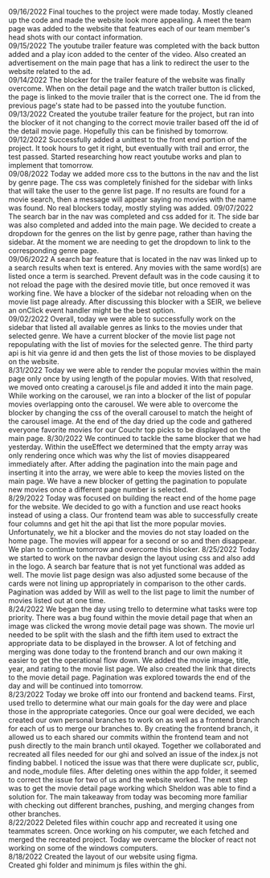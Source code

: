 09/16/2022
Final touches to the project were made today.  Mostly cleaned up the code and made the website look more appealing.  A meet the team page was added to the website that features each of our team member's head shots with our contact information.  
09/15/2022
The youtube trailer feature was completed with the back button added and a play icon added to the center of the video.  Also created an advertisement on the main page that has a link to redirect the user to the website related to the ad.    
09/14/2022
The blocker for the trailer feature of the website was finally overcome.  When on the detail page and the watch trailer button is clicked, the page is linked to the movie trailer that is the correct one.  The id from the previous page's state had to be passed into the youtube function.    
09/13/2022
Created the youtube trailer feature for the project, but ran into the blocker of it not changing to the correct movie trailer based off the id of the detail movie page.  Hopefully this can be finished by tomorrow.   
09/12/2022
Successfully added a unittest to the front end portion of the project.  It took hours to get it right, but eventually with trail and error, the test passed.  Started researching how react youtube works and plan to implement that tomorrow.  
09/08/2022
Today we added more css to the buttons in the nav and the list by genre page.  The css was completely finished for the sidebar with links that will take the user to the genre list page.  If no results are found for a movie search, then a message will appear saying no movies with the name was found.  No real blockers today, mostly styling was added. 
09/07/2022
The search bar in the nav was completed and css added for it.  The side bar was also completed and added into the main page.  We decided to create a dropdown for the genres on the list by genre page, rather than having the sidebar.  At the moment we are needing to get the dropdown to link to the corresponding genre page.  
09/06/2022
A search bar feature that is located in the nav was linked up to a search results when text is entered.  Any movies with the same word(s) are listed once a term is searched.  Prevent default was in the code causing it to not reload the page with the desired movie title, but once removed it was working fine.  We have a blocker of the sidebar not reloading when on the movie list page already.  After discussing this blocker with a SEIR, we believe an onClick event handler might be the best option.  
09/02/2022
Overall, today we were able to successfully work on the sidebar that listed all available genres as links to the movies under that selected genre.  We have a current blocker of the movie list page not repopulating with the list of movies for the selected genre.  The third party api is hit via genre id and then gets the list of those movies to be displayed on the website.  
8/31/2022
Today we were able to render the popular movies within the main page only once by using length of the popular movies.  With that resolved, we moved onto creating a carousel.js file and added it into the main page.  While working on the carousel, we ran into a blocker of the list of popular movies overlapping onto the carousel.  We were able to overcome the blocker by changing the css of the overall carousel to match the height of the carousel image. At the end of the day dried up the code and gathered everyone favorite movies for our Couchr top picks to be displayed on the main page.
8/30/2022
We continued to tackle the same blocker that we had yesterday.  Within the useEffect we determined that the empty array was only rendering once which was why the list of movies disappeared immediately after.  After adding the pagination into the main page and inserting it into the array, we were able to keep the movies listed on the main page.  We have a new blocker of getting the pagination to populate new movies once a different page number is selected.    
8/29/2022
Today was focused on building the react end of the home page for the website.  We decided to go with a function and use react hooks instead of using a class.  Our frontend team was able to successfully create four columns and get hit the api that list the more popular movies.  Unfortunately, we hit a blocker and the movies do not stay loaded on the home page.  The movies will appear for a second or so and then disappear.  We plan to continue tomorrow and overcome this blocker. 
8/25/2022
Today we started to work on the navbar design the layout using css and also add in the logo.  A search bar feature that is not yet functional was added as well.  The movie list page design was also adjusted some because of the cards were not lining up appropriately in comparison to the other cards.  Pagination was added by Will as well to the list page to limit the number of movies listed out at one time.  
8/24/2022
We began the day using trello to determine what tasks were top priority.  There was a bug found within the movie detail page that when an image was clicked the wrong movie detail page was shown.  The movie url needed to be split with the slash and the fifth item used to extract the appropriate data to be displayed in the browser.  A lot of fetching and merging was done today to the frontend branch and our own making it easier to get the operational flow down.  We added the movie image, title, year, and rating to the movie list page.  We also created the link that directs to the movie detail page.  Pagination was explored towards the end of the day and will be continued into tomorrow.  
8/23/2022
Today we broke off into our frontend and backend teams.  First, used trello to determine what our main goals for the day were and place those in the appropriate categories.  Once our goal were decided, we each created our own personal branches to work on as well as a frontend branch for each of us to merge our branches to.  By creating the frontend branch, it allowed us to each shared our commits within the frontend team and not push directly to the main branch until okayed.  Together we collaborated and recreated all files needed for our ghi and solved an issue of the index.js not finding babbel.  I noticed the issue was that there were duplicate scr, public, and node_module files.  After deleting ones within the app folder, it seemed to correct the issue for two of us and the website worked.  The next step was to get the movie detail page working which Sheldon was able to find a solution for.  The main takeaway from today was becoming more familiar with checking out different branches, pushing, and merging changes from other branches.  
8/22/2022
Deleted files within couchr app and recreated it using one teammates screen.  Once working on his computer, we each fetched and merged the recreated project.  Today we overcame the blocker of react not working on some of the windows computers.  
8/18/2022
Created the layout of our website using figma.  
Created ghi folder and minimum js files within the ghi. 

